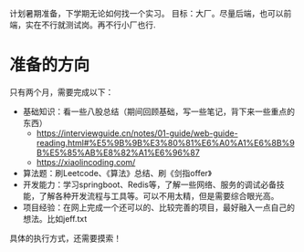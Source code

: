 计划暑期准备，下学期无论如何找一个实习。
目标：大厂。尽量后端，也可以前端，实在不行就测试岗。再不行小厂也行.

# 准备的方向
只有两个月，需要完成以下：
- 基础知识：看一些八股总结（期间回顾基础，写一些笔记，背下来一些重点的东西）
	- https://interviewguide.cn/notes/01-guide/web-guide-reading.html#%E5%9B%9B%E3%80%81%E6%A0%A1%E6%8B%9B%E5%85%AB%E8%82%A1%E6%96%87
	- https://xiaolincoding.com/
- 算法题：刷Leetcode、《算法》总结、刷《剑指offer》
- 开发能力：学习springboot、Redis等，了解一些网络、服务的调试必备技能，了解各种开发流程与工具等。可以不用太精，但是需要综合眼光高。
- 项目经验：在网上完成一个还可以的、比较完善的项目，最好融入一点自己的想法。比如jeff.txt 

具体的执行方式，还需要摸索！